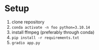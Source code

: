 # Setup

1. clone repository
2. `conda activate -n foo python=3.10.14`
3. install ffmpeg (preferably through conda)
4. `pip install -r requirements.txt`
5. `gradio app.py`
    
